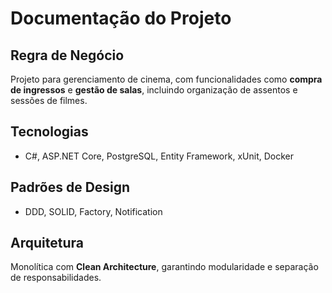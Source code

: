 # Documentação do Projeto

## Regra de Negócio
Projeto para gerenciamento de cinema, com funcionalidades como **compra de ingressos** e **gestão de salas**, incluindo organização de assentos e sessões de filmes.

## Tecnologias
- C#, ASP.NET Core, PostgreSQL, Entity Framework, xUnit, Docker

## Padrões de Design
- DDD, SOLID, Factory, Notification  

## Arquitetura
Monolítica com **Clean Architecture**, garantindo modularidade e separação de responsabilidades.
